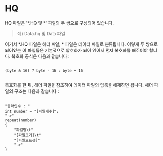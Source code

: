 # HQ
HQ 파일은 '&#42;.HQ 및 &#42;' 파일의 두 쌍으로 구성되어 있습니다.
> 예) Data.hq 및 Data 파일

여기서 &#42;.HQ 파일은 헤더 파일, &#42; 파일은 데이터 파일로 분류됩니다.
이렇게 두 쌍으로 되어있는 이 파일들은 기본적으로 암호화가 되어 있어서 먼저 복호화를 해주어야 합니다.
복호화 공식은 다음과 같습니다 : 
<pre>
	<code>
(byte & 16) ? byte - 16 : byte + 16
	</code>
</pre>

복호화를 한 뒤, 헤더 파일을 참조하여 데이터 파일의 압축을 해제하면 됩니다.
헤더 파일의 구조는 다음과 같습니다 : 
<pre>
	<code>
"총라인수 : "
int number = "&#91;파일개수&#93;";
"->"
repeat(number)
{
	"파일명\t"
	"&#91;파일크기&#93;\t"
	"&#91;파일오프셋&#93;"
	"->"
}
	</code>
</pre>